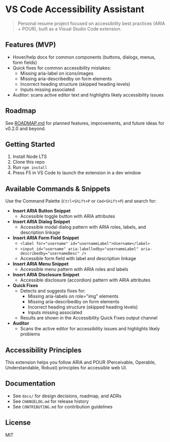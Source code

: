 # VS Code Accessibility Assistant

> Personal resume project focused on accessibility best practices (ARIA + POUR), built as a Visual Studio Code extension.

## Features (MVP)

- Hover/help docs for common components (buttons, dialogs, menus, form fields)
- Quick fixes for common accessibility mistakes:
  - Missing aria-label on icons/images
  - Missing aria-describedby on form elements
  - Incorrect heading structure (skipped heading levels)
  - Inputs missing associated <label>
- Auditor: scans active editor text and highlights likely accessibility issues

## Roadmap

See [ROADMAP.md](./ROADMAP.md) for planned features, improvements, and future ideas for v0.2.0 and beyond.

## Getting Started

1. Install Node LTS
2. Clone this repo
3. Run `npm install`
4. Press F5 in VS Code to launch the extension in a dev window

## Available Commands & Snippets

Use the Command Palette (`Ctrl+Shift+P` or `Cmd+Shift+P`) and search for:

- **Insert ARIA Button Snippet**
  - Accessible toggle button with ARIA attributes
- **Insert ARIA Dialog Snippet**
  - Accessible modal dialog pattern with ARIA roles, labels, and description linkage
- **Insert ARIA Form Field Snippet**
  - `<label for="username" id="usernameLabel">Username</label>`
  - `<input id="username" aria-labelledby="usernameLabel" aria-describedby="usernameDesc" />`
  - Accessible form field with label and description linkage
- **Insert ARIA Menu Snippet**
  - Accessible menu pattern with ARIA roles and labels
- **Insert ARIA Disclosure Snippet**
  - Accessible disclosure (accordion) pattern with ARIA attributes
- **Quick Fixes**
  - Detects and suggests fixes for:
    - Missing aria-labels on role="img" elements
    - Missing aria-describedby on form elements
    - Incorrect heading structure (skipped heading levels)
    - Inputs missing associated <label>
  - Results are shown in the Accessibility Quick Fixes output channel
- **Auditor**
  - Scans the active editor for accessibility issues and highlights likely problems

## Accessibility Principles

This extension helps you follow ARIA and POUR (Perceivable, Operable, Understandable, Robust) principles for accessible web UI.

## Documentation

- See `docs/` for design decisions, roadmap, and ADRs
- See `CHANGELOG.md` for release history
- See `CONTRIBUTING.md` for contribution guidelines

## License

MIT
